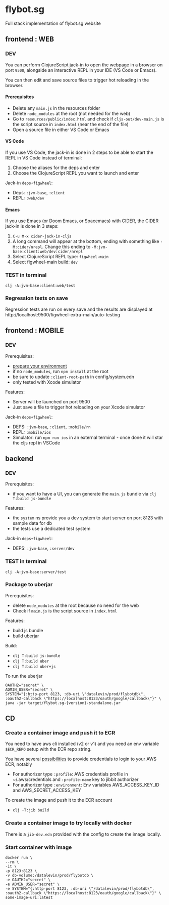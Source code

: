 # flybot.sg
Full stack implementation of flybot.sg website

## frontend : WEB

### DEV

You can perform ClojureScript jack-in to open the webpage in a browser on port `9500`, alongside an interactive REPL in your IDE (VS Code or Emacs).

You can then edit and save source files to trigger hot reloading in the browser.

#### Prerequisites

- Delete any `main.js` in the resources folder
- Delete `node_modules` at the root (not needed for the web)
- Go to `resources/public/index.html` and check if `cljs-out/dev-main.js` is the script source in `index.html`  (near the end of the file)
- Open a source file in either VS Code or Emacs

#### VS Code

If you use VS Code, the jack-in is done in 2 steps to be able to start the REPL in VS Code instead of terminal:

1. Choose the aliases for the deps and enter
2. Choose the ClojureScript REPL you want to launch and enter

Jack-in `deps+figwheel`:

- Deps: `:jvm-base`, `:client`
- REPL: `:web/dev`

#### Emacs

If you use Emacs (or Doom Emacs, or Spacemacs) with CIDER, the CIDER jack-in is done in 3 steps:

1. `C-u M-x cider-jack-in-cljs`
2. A long command will appear at the bottom, ending with something like `-M:cider/nrepl`. Change this ending to `-M:jvm-base:client:web/dev:cider/nrepl`
3. Select ClojureScript REPL type: `figwheel-main`
4. Select figwheel-main build: `dev`

### TEST in terminal

```
clj -A:jvm-base:client:web/test
```

### Regression tests on save

Regression tests are run on every save and the results are displayed at http://localhost:9500/figwheel-extra-main/auto-testing

## frontend : MOBILE

### DEV

Prerequisites:
- [prepare your environment](https://reactnative.dev/docs/next/environment-setup)
- if no `node_modules`, run `npm install` at the root
- be sure to update `:client-root-path` in config/system.edn
- only tested with Xcode simulator

Features:
- Server will be launched on port 9500
- Just save a file to trigger hot reloading on your Xcode simulator

Jack-in `deps+figwheel`:
- DEPS: `:jvm-base`, `:client`, `:mobile/rn`
- REPL: `:mobile/ios`
- Simulator: run `npm run ios` in an external terminal - once done it will star the cljs repl in VSCode

## backend

### DEV

Prerequisites:
- if you want to have a UI, you can generate the `main.js` bundle via `clj T:build js-bundle`

Features:
- the `system` ns provide you a dev system to start server on port 8123 with sample data for db
- the tests use a dedicated test system

Jack-in `deps+figwheel`:
- DEPS: `:jvm-base`, `:server/dev`

### TEST in terminal

```
clj -A:jvm-base:server/test
```

### Package to uberjar

Prerequisites:
- delete `node_modules` at the root because no need for the web
- Check if `main.js` is the script source in `index.html` 

Features:
- build js bundle
- build uberjar

Build:
- `clj T:build js-bundle`
- `clj T:build uber`
- `clj T:build uber+js`

To run the uberjar
```
OAUTH2="secret" \
ADMIN_USER="secret" \
SYSTEM="{:http-port 8123, :db-uri \"datalevin/prod/flybotdb\", :oauth2-callback \"https://localhost:8123/oauth/google/callback\"}" \
java -jar target/flybot.sg-{version}-standalone.jar
```

## CD

### Create a container image and push it to ECR

You need to have aws cli installed (v2 or v1) and you need an env variable `$ECR_REPO` setup with the ECR repo string.

You have several [possibilities](https://github.com/atomisthq/jibbit/blob/main/src/jibbit/aws_ecr.clj) to provide credentials to login to your AWS ECR, notably
- For authorizer type `:profile`: AWS credentials profile in ~/.aws/credentials and `:profile-name` key to jibbit authorizer
- For authorizer type `:environment`: Env variables AWS_ACCESS_KEY_ID and AWS_SECRET_ACCESS_KEY

To create the image and push it to the ECR account
- `clj -T:jib build` 

### Create a container image to try locally with docker
There is a `jib-dev.edn` provided with the config to create the image locally.

### Start container with image

```
docker run \
--rm \
-it \
-p 8123:8123 \
-v db-volume:/datalevin/prod/flybotdb \
-e OAUTH2="secret" \
-e ADMIN_USER="secret" \
-e SYSTEM="{:http-port 8123, :db-uri \"/datalevin/prod/flybotdb\", :oauth2-callback \"https://localhost:8123/oauth/google/callback\"}" \
some-image-uri:latest
```
